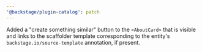 ```yaml
---
'@backstage/plugin-catalog': patch
---
```


Added a "create something similar" button to the `<AboutCard>` that is visible and links to the scaffolder template corresponding to the entity's `backstage.io/source-template` annotation, if present.
